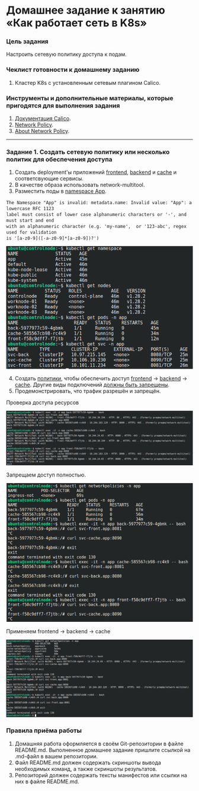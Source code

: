 # Домашнее задание к занятию «Как работает сеть в K8s»

### Цель задания

Настроить сетевую политику доступа к подам.

### Чеклист готовности к домашнему заданию

1. Кластер K8s с установленным сетевым плагином Calico.

### Инструменты и дополнительные материалы, которые пригодятся для выполнения задания

1. [Документация Calico](https://www.tigera.io/project-calico/).
2. [Network Policy](https://kubernetes.io/docs/concepts/services-networking/network-policies/).
3. [About Network Policy](https://docs.projectcalico.org/about/about-network-policy).

-----

### Задание 1. Создать сетевую политику или несколько политик для обеспечения доступа

1. Создать deployment'ы приложений [frontend](./playbook/deployment/deployment_front.yaml), [backend](./playbook/deployment/deployment_back.yaml) и [cache](./playbook/deployment/deployment_cache.yaml) и соответсвующие сервисы.
2. В качестве образа использовать network-multitool.
3. Разместить поды в [namespace App](./playbook/site.yml?plain=1#L221).

```
The Namespace "App" is invalid: metadata.name: Invalid value: "App": a lowercase RFC 1123 
label must consist of lower case alphanumeric characters or '-', and must start and end 
with an alphanumeric character (e.g. 'my-name',  or '123-abc', regex used for validation 
is '[a-z0-9]([-a-z0-9]*[a-z0-9])?')
```
![Alt text](image.png)

4. Создать [политики](./playbook/ingress/), чтобы обеспечить доступ [frontend](./playbook/ingress/ingress-front.yaml) -> [backend](./playbook/ingress/ingress-back.yaml) -> [cache](./playbook/ingress/ingress-cache.yaml). Другие виды подключений [должны быть запрещены](./playbook/ingress/ingress-not.yaml).
5. Продемонстрировать, что трафик разрешён и запрещён.

Проверка доступа ресурсов

![Alt text](image-1.png)

Запрещаем доступ полностью.

![Alt text](image-2.png)

Применяем frontend -> backend -> cache

![Alt text](image-3.png)

### Правила приёма работы

1. Домашняя работа оформляется в своём Git-репозитории в файле README.md. Выполненное домашнее задание пришлите ссылкой на .md-файл в вашем репозитории.
2. Файл README.md должен содержать скриншоты вывода необходимых команд, а также скриншоты результатов.
3. Репозиторий должен содержать тексты манифестов или ссылки на них в файле README.md.
